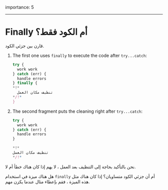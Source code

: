 importance: 5

---

# Finally أم الكود فقط؟

قارن بين جزئي الكود.

1. The first one uses `finally` to execute the code after `try...catch`:

   ```js
   try {
     work work
   } catch (err) {
     handle errors
   } finally {
   *!*
     تنظيف مكان العمل
   */!*
   }
   ```

2. The second fragment puts the cleaning right after `try...catch`:

   ```js
   try {
     work work
   } catch (err) {
     handle errors
   }

   *!*
   تنظيف مكان العمل
   */!*
   ```

نحن بالتأكيد بحاجة إلى التنظيف بعد العمل ، لا يهم إذا كان هناك خطأ أم لا.

هل هناك ميزة في استخدام `finally` أم أن جزئي الكود متساويان؟ إذا كان هناك مثل هذه الميزة ، فقم بإعطاء مثال عندما يكزن مهم.
